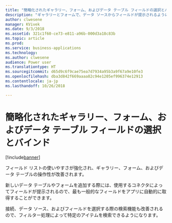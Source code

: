 ```yaml
---
title: "簡略化されたギャラリー、フォーム、およびデータ テーブル フィールドの選択とバインド"
description: "ギャラリーとフォームで、データ ソースからフィールドが提示されるようになるほか、検索とフィルター処理も改善されます。"
author: clwesene
manager: KVivek
ms.date: 9/3/2018
ms.assetid: 321c1f60-ce73-e811-a96b-000d3a18c83b
ms.topic: article
ms.prod: 
ms.service: business-applications
ms.technology: 
ms.author: clwesene
audience: Power user
ms.translationtype: HT
ms.sourcegitcommit: d65d9c6f9cae75ea7d7934a95b3a9f67a9e10fe3
ms.openlocfilehash: dba3d842f669aaaa82c94e1205ef996374e12913
ms.contentlocale: ja-jp
ms.lasthandoff: 10/26/2018

---
```

# <a name="simplified-gallery-form-and-data-table-field-selection-and-binding"></a>簡略化されたギャラリー、フォーム、およびデータ テーブル フィールドの選択とバインド


[!include[banner](../../includes/banner.md)]

フィールド リストの使いやすさが強化され、ギャラリー、フォーム、およびデータ テーブルの操作性が改善されます。 

新しいデータ テーブルやフォームを追加する際には、使用するコネクタによってフィールドが提示されるので、最も一般的なフィールドをアプリに自動的に取得することができます。

接続、データ ソース、およびフィールドを選択する際の検索機能も改善されるので、フィルター処理によって特定のアイテムを検索できるようになります。

